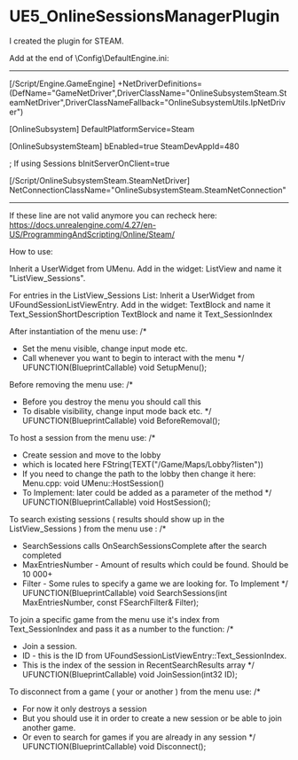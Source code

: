 # UE5_OnlineSessionsManagerPlugin

I created the plugin for STEAM.


Add at the end of <your project>\Config\DefaultEngine.ini:
  
-------------------------------------------------------------------------------------------
  
[/Script/Engine.GameEngine]
+NetDriverDefinitions=(DefName="GameNetDriver",DriverClassName="OnlineSubsystemSteam.SteamNetDriver",DriverClassNameFallback="OnlineSubsystemUtils.IpNetDriver")

[OnlineSubsystem]
DefaultPlatformService=Steam

[OnlineSubsystemSteam]
bEnabled=true
SteamDevAppId=480

; If using Sessions
bInitServerOnClient=true

[/Script/OnlineSubsystemSteam.SteamNetDriver]
NetConnectionClassName="OnlineSubsystemSteam.SteamNetConnection"
  
-------------------------------------------------------------------------------------------

If these line are not valid anymore you can recheck here: https://docs.unrealengine.com/4.27/en-US/ProgrammingAndScripting/Online/Steam/ 



How to use:

Inherit a UserWidget from UMenu.
Add in the widget:
ListView and name it "ListView_Sessions".

For entries in the ListView_Sessions List:
Inherit a UserWidget from UFoundSessionListViewEntry.
Add in the widget:
TextBlock and name it Text_SessionShortDescription
TextBlock and name it Text_SessionIndex

After instantiation of the menu use:
/*
 * Set the menu visible, change input mode etc.
 * Call whenever you want to begin to interact with the menu
 */
UFUNCTION(BlueprintCallable)
void SetupMenu();

Before removing the menu use:
/* 
 * Before you destroy the menu you should call this 
 * To disable visibility, change input mode back etc.
 */
UFUNCTION(BlueprintCallable)
void BeforeRemoval();

To host a session from the menu use:
/* 
 * Create session and move to the lobby
 * which is located here FString(TEXT("/Game/Maps/Lobby?listen"))
 * If you need to change the path to the lobby then change it here: Menu.cpp: void UMenu::HostSession()
 * To Implement: later could be added as a parameter of the method
 */ 
UFUNCTION(BlueprintCallable)
void HostSession();

To search existing sessions ( results should show up in the ListView_Sessions ) from the menu use :
/* 
 * SearchSessions calls OnSearchSessionsComplete after the search completed
 * MaxEntriesNumber - Amount of results which could be found. Should be 10 000+
 * Filter - Some rules to specify a game we are looking for. To Implement
 */
UFUNCTION(BlueprintCallable)
void SearchSessions(int MaxEntriesNumber, const FSearchFilter& Filter);

To join a specific game from the menu use it's index from Text_SessionIndex and pass it as a number to the function:
/*
 * Join a session.
 * ID - this is the ID from UFoundSessionListViewEntry::Text_SessionIndex. 
 * This is the index of the session in RecentSearchResults array
 */
UFUNCTION(BlueprintCallable)
void JoinSession(int32 ID);

To disconnect from a game ( your or another ) from the menu use:
/* 
 * For now it only destroys a session  
 * But you should use it in order to create a new session or be able to join another game. 
 * Or even to search for games if you are already in any session
 */
UFUNCTION(BlueprintCallable)
void Disconnect();
